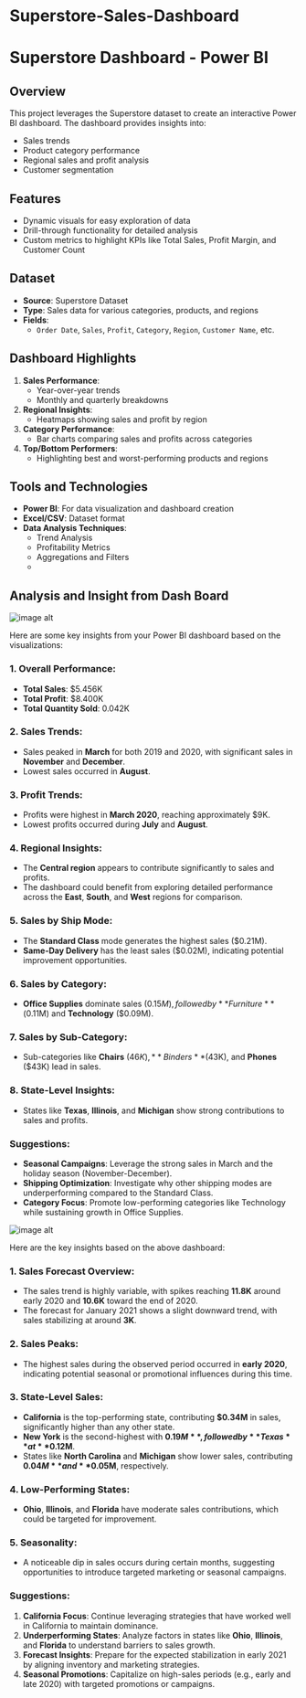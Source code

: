 # Superstore-Sales-Dashboard

# Superstore Dashboard - Power BI

## Overview
This project leverages the Superstore dataset to create an interactive Power BI dashboard. The dashboard provides insights into:
- Sales trends
- Product category performance
- Regional sales and profit analysis
- Customer segmentation

## Features
- Dynamic visuals for easy exploration of data
- Drill-through functionality for detailed analysis
- Custom metrics to highlight KPIs like Total Sales, Profit Margin, and Customer Count

## Dataset
- **Source**: Superstore Dataset
- **Type**: Sales data for various categories, products, and regions
- **Fields**: 
  - `Order Date`, `Sales`, `Profit`, `Category`, `Region`, `Customer Name`, etc.

## Dashboard Highlights
1. **Sales Performance**: 
   - Year-over-year trends
   - Monthly and quarterly breakdowns
2. **Regional Insights**:
   - Heatmaps showing sales and profit by region
3. **Category Performance**:
   - Bar charts comparing sales and profits across categories
4. **Top/Bottom Performers**:
   - Highlighting best and worst-performing products and regions

## Tools and Technologies
- **Power BI**: For data visualization and dashboard creation
- **Excel/CSV**: Dataset format
- **Data Analysis Techniques**:
  - Trend Analysis
  - Profitability Metrics
  - Aggregations and Filters
  - 
 
## Analysis and Insight from Dash Board

![image alt](https://github.com/gunakar576/Superstore-Sales-Dashboard/blob/main/Dash%20Board%20part-01.png?raw=true)


Here are some key insights from your Power BI dashboard based on the visualizations:

### 1. **Overall Performance**:
   - **Total Sales**: $5.456K
   - **Total Profit**: $8.400K
   - **Total Quantity Sold**: 0.042K

### 2. **Sales Trends**:
   - Sales peaked in **March** for both 2019 and 2020, with significant sales in **November** and **December**.
   - Lowest sales occurred in **August**.

### 3. **Profit Trends**:
   - Profits were highest in **March 2020**, reaching approximately $9K.
   - Lowest profits occurred during **July** and **August**.

### 4. **Regional Insights**:
   - The **Central region** appears to contribute significantly to sales and profits.
   - The dashboard could benefit from exploring detailed performance across the **East**, **South**, and **West** regions for comparison.

### 5. **Sales by Ship Mode**:
   - The **Standard Class** mode generates the highest sales ($0.21M).
   - **Same-Day Delivery** has the least sales ($0.02M), indicating potential improvement opportunities.

### 6. **Sales by Category**:
   - **Office Supplies** dominate sales ($0.15M), followed by **Furniture** ($0.11M) and **Technology** ($0.09M).

### 7. **Sales by Sub-Category**:
   - Sub-categories like **Chairs** ($46K), **Binders** ($43K), and **Phones** ($43K) lead in sales.

### 8. **State-Level Insights**:
   - States like **Texas**, **Illinois**, and **Michigan** show strong contributions to sales and profits.

### Suggestions:
- **Seasonal Campaigns**: Leverage the strong sales in March and the holiday season (November-December).
- **Shipping Optimization**: Investigate why other shipping modes are underperforming compared to the Standard Class.
- **Category Focus**: Promote low-performing categories like Technology while sustaining growth in Office Supplies.


![image alt](https://github.com/gunakar576/Superstore-Sales-Dashboard/blob/main/Dah%20Board%20Part-02.png?raw=true)


Here are the key insights based on the above  dashboard:

### 1. **Sales Forecast Overview**:
   - The sales trend is highly variable, with spikes reaching **11.8K** around early 2020 and **10.6K** toward the end of 2020.
   - The forecast for January 2021 shows a slight downward trend, with sales stabilizing at around **3K**.

### 2. **Sales Peaks**:
   - The highest sales during the observed period occurred in **early 2020**, indicating potential seasonal or promotional influences during this time.

### 3. **State-Level Sales**:
   - **California** is the top-performing state, contributing **$0.34M** in sales, significantly higher than any other state.
   - **New York** is the second-highest with **$0.19M**, followed by **Texas** at **$0.12M**.
   - States like **North Carolina** and **Michigan** show lower sales, contributing **$0.04M** and **$0.05M**, respectively.

### 4. **Low-Performing States**:
   - **Ohio**, **Illinois**, and **Florida** have moderate sales contributions, which could be targeted for improvement.

### 5. **Seasonality**:
   - A noticeable dip in sales occurs during certain months, suggesting opportunities to introduce targeted marketing or seasonal campaigns.

### Suggestions:
1. **California Focus**: Continue leveraging strategies that have worked well in California to maintain dominance.
2. **Underperforming States**: Analyze factors in states like **Ohio**, **Illinois**, and **Florida** to understand barriers to sales growth.
3. **Forecast Insights**: Prepare for the expected stabilization in early 2021 by aligning inventory and marketing strategies.
4. **Seasonal Promotions**: Capitalize on high-sales periods (e.g., early and late 2020) with targeted promotions or campaigns.


